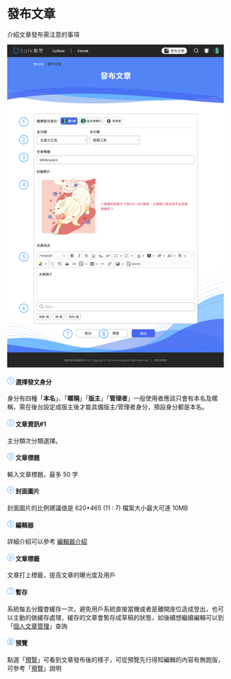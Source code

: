 # 發布文章

介紹文章發布需注意的事項

![](../../.gitbook/assets/發布文章.png)

#### ![編號 1](../../.gitbook/assets/1.png) 選擇發文身分

身分有四種「**本名**」、「**暱稱**」「**版主**」「**管理者**」一般使用者應該只會有本名及暱稱，需在後台設定成版主後才能具備版主/管理者身分，預設身分都是本名。

#### ![編號 2](../../.gitbook/assets/2.png) 文章資訊#1

主分類次分類選擇。

#### ![編號 3](../../.gitbook/assets/3.png) 文章標題

輸入文章標題，最多 50 字

#### ![編號 4](../../.gitbook/assets/4.png) 封面圖片

封面圖片的比例建議值是 620\*465 (11 : 7) 檔案大小最大可達 10MB

#### ![編號 5](../../.gitbook/assets/5.png) 編輯器

詳細介紹可以參考 [編輯器介紹](ckedit.md)

#### ![編號 6](../../.gitbook/assets/6.png) 文章標籤

文章打上標籤，提高文章的曝光度及用戶

#### ![編號 7](../../.gitbook/assets/7.png) 暫存

系統每五分鐘會緩存一次，避免用戶系統直接當機或者是離開座位造成登出，也可以主動的做緩存處理，緩存的文章會暫存成草稿的狀態，如後續想繼續編輯可以到「[個人文章管理](../../member/ge-ren-wen-zhang-guan-li.md)」查詢

#### ![](../../.gitbook/assets/8.png) 預覽&#x20;

點選「[預覽](preview.md)」可看到文章發布後的樣子，可從預覽先行得知編輯的內容有無跑版，可參考「[預覽](preview.md)」說明
